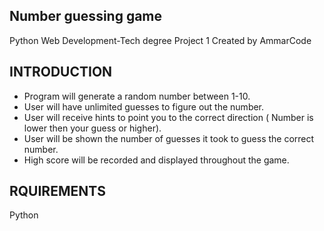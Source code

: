 Number guessing game 
--------------------
Python Web Development-Tech degree Project 1 
Created by AmmarCode

INTRODUCTION
------------
- Program will generate a random number between 1-10.
- User will have unlimited guesses to figure out the number.
- User will receive hints to point you to the correct direction ( Number is lower then your guess or higher).
- User will be shown the number of guesses it took to guess the correct number.
- High score will be recorded and displayed throughout the game.


RQUIREMENTS
-----------
Python


